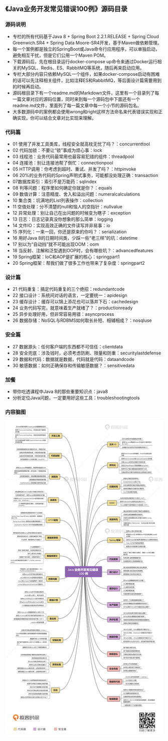 ## 《Java业务开发常见错误100例》源码目录

### 源码说明

- 专栏的所有代码基于Java 8 + Spring Boot 2.2.1.RELEASE + Spring Cloud Greenwich.SR4 + Spring Data Moore-SR4开发，基于Maven做依赖管理。
- 每一个案例都是独立的SpringBoot或Java命令行应用程序，可以单独启动，避免相互干扰，但是它们公用一个Maven POM。
- 下载源码后，先在根目录运行docker-compose up命令来通过Docker运行相关的MySQL、Redis、ES、RabbitMQ等系统，随后再来启动应用。
- 专栏大部分内容只依赖MySQL一个组件，如果docker-compose启动有困难的话可以先注释相关组件，比如注释ES和RabbitMQ，等后面设计篇需要用到的时候再启动。
- 源码根目录下有一个readme.md的Markdown文件，这里有一个目录列了每一篇文章对应的源码位置，同时来到每一个源码包中下面还有一个readme.md文件，里面列了每一篇文章中每一个小节的源码包名。
- 大多数源码中的案例都会使用wrong和right这样方法命名来代表错误实现和正确实现，你可以结合文章对比实现来理解。

### 代码篇

- 01 使用了并发工具类库，线程安全就高枕无忧了吗？：concurrenttool
- 02 代码加锁：不要让“锁”事成为烦心事：lock
- 03 线程池：业务代码最常用也最容易犯错的组件：threadpool
- 04 连接池：别让连接池帮了倒忙：connectionpool
- 05 HTTP调用：你考虑到超时、重试、并发了吗？：httpinvoke
- 06 20%的业务代码的Spring声明式事务，可能都没处理正确：transaction
- 07数据库索引：索引不是万能药：sqlindex
- 08 判等问题：程序里如何确定你就是你？：equals
- 09 数值计算：注意精度、舍入和溢出问题：numeralcalculations
- 10 集合类：坑满地的List列表操作：collection
- 11 空值处理：分不清楚的null和恼人的空指针：nullvalue
- 12 异常处理：别让自己在出问题的时候变为瞎子：exception
- 13 日志：日志记录真没你想象的那么简单：logging
- 14 文件IO：实现高效正确的文件读写并非易事：io
- 15 序列化：一来一回，你还是原来的你吗？：serialization
- 16 用好Java 8的日期时间类，少踩一些“老三样”的坑：datetime
- 17 别以为“自动挡”就不可能出现OOM：oom
- 18 当反射、注解和泛型遇到OOP时，会有哪些坑？：advancedfeatures
- 19 Spring框架：IoC和AOP是扩展的核心：springpart1
- 20 Spring框架：帮我们做了很多工作也带来了复杂度：springpart2

### 设计篇

- 21 代码重复：搞定代码重复的三个绝招：redundantcode
- 22 接口设计：系统间对话的语言，一定要统一：apidesign
- 23 缓存设计：缓存可以锦上添花也可以落井下石：cachedesign
- 24 业务代码写完，就意味着生产就绪了？：productionready
- 25 异步处理好用，但非常容易用错：asyncprocess
- 26 数据存储：NoSQL与RDBMS如何取长补短、相辅相成？：nosqluse

### 安全篇

- 27 数据源头：任何客户端的东西都不可信任：clientdata
- 28 安全兜底：涉及钱时，必须考虑防刷、限量和防重：securitylastdefense
- 29 数据和代码：数据就是数据，代码就是代码：dataandcode
- 30 敏感数据：如何正确保存和传输敏感数据？：sensitivedata

### 加餐

- 带你吃透课程中Java 8的那些重要知识点：java8
- 分析定位Java问题，一定要用好这些工具：troubleshootingtools

### 内容脑图

![](脑图.jpeg)
